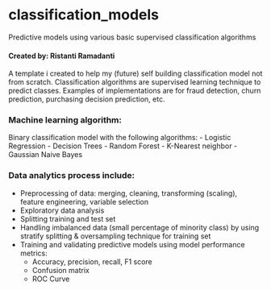 # classification_models
Predictive models using various basic supervised classification algorithms

#### Created by: Ristanti Ramadanti

A template i created to help my (future) self building classification model not from scratch.
Classification algorithms are supervised learning technique to predict classes. 
Examples of implementations are for fraud detection, churn prediction, purchasing decision prediction, etc.

### Machine learning algorithm:
Binary classification model with the following algorithms:
    - Logistic Regression
    - Decision Trees
    - Random Forest
    - K-Nearest neighbor
    - Gaussian Naive Bayes

### Data analytics process include:

   - Preprocessing of data: merging, cleaning, transforming (scaling), feature engineering, variable selection
   - Exploratory data analysis
   - Splitting training and test set
   - Handling imbalanced data (small percentage of minority class) by using stratify splitting & oversampling technique for training set
   - Training and validating predictive models using model performance metrics:
       - Accuracy, precision, recall, F1 score
       - Confusion matrix
       - ROC Curve

